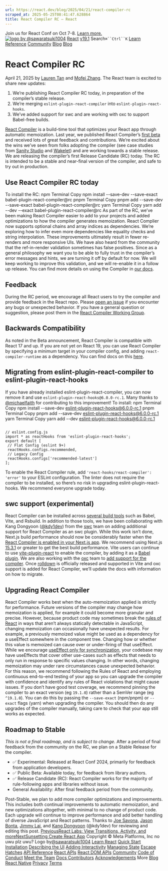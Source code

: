 ```yaml
---
url: https://react.dev/blog/2025/04/21/react-compiler-rc
scraped_at: 2025-05-25T08:41:47.628864
title: React Compiler RC – React
---
```


Join us for React Conf on Oct 7-8.
[Learn more.](https://conf.react.dev/)
[![logo by @sawaratsuki1004](https://react.dev/_next/image?url=%2Fimages%2Fuwu.png&w=128&q=75)](https://react.dev/)
[React](https://react.dev/)
[v19.1](https://react.dev/versions)
Search`⌘``Ctrl``K`
[Learn](https://react.dev/learn)
[Reference](https://react.dev/reference/react)
[Community](https://react.dev/community)
[Blog](https://react.dev/blog)
[](https://react.dev/community/translations)
[](https://github.com/facebook/react/releases)
[Blog](https://react.dev/blog)
# React Compiler RC[](https://react.dev/blog/2025/04/21/react-compiler-rc#undefined "Link for this heading")
April 21, 2025 by [Lauren Tan](https://x.com/potetotes) and [Mofei Zhang](https://x.com/zmofei).
The React team is excited to share new updates:
  1. We’re publishing React Compiler RC today, in preparation of the compiler’s stable release.
  2. We’re merging `eslint-plugin-react-compiler` into `eslint-plugin-react-hooks`.
  3. We’ve added support for swc and are working with oxc to support Babel-free builds.


[React Compiler](https://react.dev/learn/react-compiler) is a build-time tool that optimizes your React app through automatic memoization. Last year, we published React Compiler’s [first beta](https://react.dev/blog/2024/10/21/react-compiler-beta-release) and received lots of great feedback and contributions. We’re excited about the wins we’ve seen from folks adopting the compiler (see case studies from [Sanity Studio](https://github.com/reactwg/react-compiler/discussions/33) and [Wakelet](https://github.com/reactwg/react-compiler/discussions/52)) and are working towards a stable release.
We are releasing the compiler’s first Release Candidate (RC) today. The RC is intended to be a stable and near-final version of the compiler, and safe to try out in production.
## Use React Compiler RC today [](https://react.dev/blog/2025/04/21/react-compiler-rc#use-react-compiler-rc-today "Link for Use React Compiler RC today ")
To install the RC:
npm
Terminal
Copy
npm install --save-dev --save-exact babel-plugin-react-compiler@rc
pnpm
Terminal
Copy
pnpm add --save-dev --save-exact babel-plugin-react-compiler@rc
yarn
Terminal
Copy
yarn add --dev --exact babel-plugin-react-compiler@rc
As part of the RC, we’ve been making React Compiler easier to add to your projects and added optimizations to how the compiler generates memoization. React Complier now supports optional chains and array indices as dependencies. We’re exploring how to infer even more dependencies like equality checks and string interpolation. These improvements ultimately result in fewer re-renders and more responsive UIs.
We have also heard from the community that the ref-in-render validation sometimes has false positives. Since as a general philosophy we want you to be able to fully trust in the compiler’s error messages and hints, we are turning it off by default for now. We will keep working to improve this validation, and we will re-enable it in a follow up release.
You can find more details on using the Compiler in [our docs](https://react.dev/learn/react-compiler).
## Feedback [](https://react.dev/blog/2025/04/21/react-compiler-rc#feedback "Link for Feedback ")
During the RC period, we encourage all React users to try the compiler and provide feedback in the React repo. Please [open an issue](https://github.com/facebook/react/issues) if you encounter any bugs or unexpected behavior. If you have a general question or suggestion, please post them in the [React Compiler Working Group](https://github.com/reactwg/react-compiler/discussions).
## Backwards Compatibility [](https://react.dev/blog/2025/04/21/react-compiler-rc#backwards-compatibility "Link for Backwards Compatibility ")
As noted in the Beta announcement, React Compiler is compatible with React 17 and up. If you are not yet on React 19, you can use React Compiler by specifying a minimum target in your compiler config, and adding `react-compiler-runtime` as a dependency. You can find docs on this [here](https://react.dev/learn/react-compiler#using-react-compiler-with-react-17-or-18).
## Migrating from eslint-plugin-react-compiler to eslint-plugin-react-hooks [](https://react.dev/blog/2025/04/21/react-compiler-rc#migrating-from-eslint-plugin-react-compiler-to-eslint-plugin-react-hooks "Link for Migrating from eslint-plugin-react-compiler to eslint-plugin-react-hooks ")
If you have already installed eslint-plugin-react-compiler, you can now remove it and use `eslint-plugin-react-hooks@6.0.0-rc.1`. Many thanks to [@michaelfaith](https://bsky.app/profile/michael.faith) for contributing to this improvement!
To install:
npm
Terminal
Copy
npm install --save-dev eslint-plugin-react-hooks@6.0.0-rc.1
pnpm
Terminal
Copy
pnpm add --save-dev eslint-plugin-react-hooks@6.0.0-rc.1
yarn
Terminal
Copy
yarn add --dev eslint-plugin-react-hooks@6.0.0-rc.1
```

// eslint.config.js
import * as reactHooks from 'eslint-plugin-react-hooks';
export default [
 // Flat Config (eslint 9+)
 reactHooks.configs.recommended,
 // Legacy Config
 reactHooks.configs['recommended-latest']
];

```

To enable the React Compiler rule, add `'react-hooks/react-compiler': 'error'` to your ESLint configuration.
The linter does not require the compiler to be installed, so there’s no risk in upgrading eslint-plugin-react-hooks. We recommend everyone upgrade today.
## swc support (experimental) [](https://react.dev/blog/2025/04/21/react-compiler-rc#swc-support-experimental "Link for swc support \(experimental\) ")
React Compiler can be installed across [several build tools](https://react.dev/learn/react-compiler#installation) such as Babel, Vite, and Rsbuild.
In addition to those tools, we have been collaborating with Kang Dongyoon ([@kdy1dev](https://x.com/kdy1dev)) from the [swc](https://swc.rs/) team on adding additional support for React Compiler as an swc plugin. While this work isn’t done, Next.js build performance should now be considerably faster when the [React Compiler is enabled in your Next.js app](https://nextjs.org/docs/app/api-reference/config/next-config-js/reactCompiler).
We recommend using Next.js [15.3.1](https://github.com/vercel/next.js/releases/tag/v15.3.1) or greater to get the best build performance.
Vite users can continue to use [vite-plugin-react](https://github.com/vitejs/vite-plugin-react) to enable the compiler, by adding it as a [Babel plugin](https://react.dev/learn/react-compiler#usage-with-vite). We are also working with the [oxc](https://oxc.rs/) team to [add support for the compiler](https://github.com/oxc-project/oxc/issues/10048). Once [rolldown](https://github.com/rolldown/rolldown) is officially released and supported in Vite and oxc support is added for React Compiler, we’ll update the docs with information on how to migrate.
## Upgrading React Compiler [](https://react.dev/blog/2025/04/21/react-compiler-rc#upgrading-react-compiler "Link for Upgrading React Compiler ")
React Compiler works best when the auto-memoization applied is strictly for performance. Future versions of the compiler may change how memoization is applied, for example it could become more granular and precise.
However, because product code may sometimes break the [rules of React](https://react.dev/reference/rules) in ways that aren’t always statically detectable in JavaScript, changing memoization can occasionally have unexpected results. For example, a previously memoized value might be used as a dependency for a useEffect somewhere in the component tree. Changing how or whether this value is memoized can cause over or under-firing of that useEffect. While we encourage [useEffect only for synchronization](https://react.dev/learn/synchronizing-with-effects), your codebase may have useEffects that cover other use-cases such as effects that needs to only run in response to specific values changing.
In other words, changing memoization may under rare circumstances cause unexpected behavior. For this reason, we recommend following the Rules of React and employing continuous end-to-end testing of your app so you can upgrade the compiler with confidence and identify any rules of React violations that might cause issues.
If you don’t have good test coverage, we recommend pinning the compiler to an exact version (eg `19.1.0`) rather than a SemVer range (eg `^19.1.0`). You can do this by passing the `--save-exact` (npm/pnpm) or `--exact` flags (yarn) when upgrading the compiler. You should then do any upgrades of the compiler manually, taking care to check that your app still works as expected.
## Roadmap to Stable [](https://react.dev/blog/2025/04/21/react-compiler-rc#roadmap-to-stable "Link for Roadmap to Stable ")
_This is not a final roadmap, and is subject to change._
After a period of final feedback from the community on the RC, we plan on a Stable Release for the compiler.
  * ✅ Experimental: Released at React Conf 2024, primarily for feedback from application developers.
  * ✅ Public Beta: Available today, for feedback from library authors.
  * ✅ Release Candidate (RC): React Compiler works for the majority of rule-following apps and libraries without issue.
  * General Availability: After final feedback period from the community.


Post-Stable, we plan to add more compiler optimizations and improvements. This includes both continual improvements to automatic memoization, and new optimizations altogether, with minimal to no change of product code. Each upgrade will continue to improve performance and add better handling of diverse JavaScript and React patterns.
Thanks to [Joe Savona](https://x.com/en_JS), [Jason Bonta](https://x.com/someextent), [Jimmy Lai](https://x.com/feedthejim), and [Kang Dongyoon](https://x.com/kdy1dev) (@kdy1dev) for reviewing and editing this post.
[PreviousReact Labs: View Transitions, Activity, and more](https://react.dev/blog/2025/04/23/react-labs-view-transitions-activity-and-more)[NextSunsetting Create React App](https://react.dev/blog/2025/02/14/sunsetting-create-react-app)
[](https://opensource.fb.com/)
Copyright © Meta Platforms, Inc
no uwu plz
uwu?
Logo by[@sawaratsuki1004](https://twitter.com/sawaratsuki1004)
[Learn React](https://react.dev/learn)
[Quick Start](https://react.dev/learn)
[Installation](https://react.dev/learn/installation)
[Describing the UI](https://react.dev/learn/describing-the-ui)
[Adding Interactivity](https://react.dev/learn/adding-interactivity)
[Managing State](https://react.dev/learn/managing-state)
[Escape Hatches](https://react.dev/learn/escape-hatches)
[API Reference](https://react.dev/reference/react)
[React APIs](https://react.dev/reference/react)
[React DOM APIs](https://react.dev/reference/react-dom)
[Community](https://react.dev/community)
[Code of Conduct](https://github.com/facebook/react/blob/main/CODE_OF_CONDUCT.md)
[Meet the Team](https://react.dev/community/team)
[Docs Contributors](https://react.dev/community/docs-contributors)
[Acknowledgements](https://react.dev/community/acknowledgements)
More
[Blog](https://react.dev/blog)
[React Native](https://reactnative.dev/)
[Privacy](https://opensource.facebook.com/legal/privacy)
[Terms](https://opensource.fb.com/legal/terms/)
[](https://www.facebook.com/react)[](https://twitter.com/reactjs)[](https://bsky.app/profile/react.dev)[](https://github.com/facebook/react)

